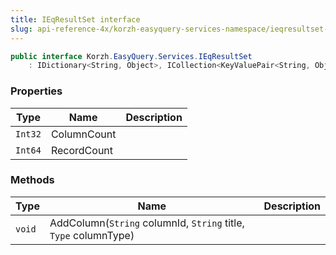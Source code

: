 ```yaml
---
title: IEqResultSet interface
slug: api-reference-4x/korzh-easyquery-services-namespace/ieqresultset-interface
---
```



```csharp
public interface Korzh.EasyQuery.Services.IEqResultSet
    : IDictionary<String, Object>, ICollection<KeyValuePair<String, Object>>, IEnumerable<KeyValuePair<String, Object>>, IEnumerable

```

### Properties

| Type | Name | Description | 
| --- | --- | --- | 
| `Int32` | ColumnCount |  | 
| `Int64` | RecordCount |  | 


### Methods

| Type | Name | Description | 
| --- | --- | --- | 
| `void` | AddColumn(`String` columnId, `String` title, `Type` columnType) |  |